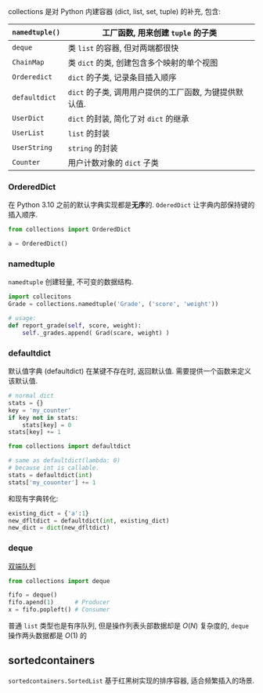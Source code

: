 collections 是对 Python 内建容器 (dict, list, set, tuple) 的补充, 包含:

| `namedtuple()` |  工厂函数, 用来创建 `tuple` 的子类                                                      |
| -------------- | ------------------------------------------------------ |
| `deque`        |  类 `list` 的容器, 但对两端都很快                                                      |
| `ChainMap`     | 类 `dict` 的类, 创建包含多个映射的单个视图             |
| `Orderedict`   | `dict` 的子类, 记录条目插入顺序                        |
| `defaultdict`  | `dict` 的子类, 调用用户提供的工厂函数, 为键提供默认值. |
| `UserDict`     | `dict` 的封装, 简化了对 `dict` 的继承                  |
| `UserList`     | `list` 的封装                                          |
| `UserString`   | `string` 的封装                                        |
| `Counter`      | 用户计数对象的 `dict` 子类                                                       |

### OrderedDict

在 Python 3.10 之前的默认字典实现都是**无序**的. `OderedDict` 让字典内部保持键的插入顺序.

```python
from collections import OrderedDict

a = OrderedDict()
```

### namedtuple

`namedtuple` 创建轻量, 不可变的数据结构.

```python
import collecitons
Grade = collections.namedtuple('Grade', ('score', 'weight'))

# usage:
def report_grade(self, score, weight):
	self._grades.append( Grad(scare, weight) )
```

### defaultdict

默认值字典 (defaultdict) 在某键不存在时, 返回默认值. 需要提供一个函数来定义该默认值.


```python
# normal dict
stats = {}
key = 'my_counter'
if key not in stats:
	stats[key] = 0
stats[key] += 1
```

```python
from collections import defaultdict

# same as defaultdict(lambda: 0)
# because int is callable.
stats = defaultdict(int) 
stats['my_couonter'] += 1
```

和现有字典转化:
```python
existing_dict = {'a':1}
new_dfltdict = defaultdict(int, existing_dict)
new_dict = dict(new_dfltdict)
```

### deque

[双端队列](../../../../Data%20Structure/Preliminaries/linked%20list/deque.md)

```python
from collections import deque

fifo = deque()
fifo.apend(1)      # Producer
x = fifo.popleft() # Consumer
```

普通 `list` 类型也是有序队列, 但是操作列表头部数据却是 $O(N)$ 复杂度的, `deque` 操作两头数据都是 $O(1)$ 的

## sortedcontainers

`sortedcontainers.SortedList` 基于红黑树实现的排序容器, 适合频繁插入的场景.

